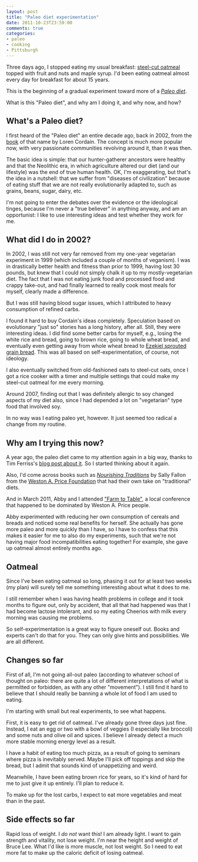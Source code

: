 ```yaml
---
layout: post
title: "Paleo diet experimentation"
date: 2011-10-23T23:59:00
comments: true
categories:
- paleo
- cooking
- Pittsburgh
---
```

Three days ago, I stopped eating my usual breakfast: [steel-cut oatmeal](http://en.wikipedia.org/wiki/Steel-cut_oats) topped with fruit and nuts and maple syrup. I'd been eating oatmeal almost every day for breakfast for about 15 years.

This is the beginning of a gradual experiment toward more of a [*Paleo diet*](http://en.wikipedia.org/wiki/Paleolithic_diet).

What is this "Paleo diet", and why am I doing it, and why now, and how?

<!--more-->

## What's a Paleo diet?

I first heard of the "Paleo diet" an entire decade ago, back in 2002, from the [book](http://thepaleodiet.com/) of that name by Loren Cordain. The concept is much more popular now, with very passionate communities revolving around it, than it was then.

The basic idea is simple: that our hunter-gatherer ancestors were healthy and that the Neolithic era, in which agriculture altered our diet (and our lifestyle) was the end of true human health. OK, I'm exaggerating, but that's the idea in a nutshell: that we suffer from "diseases of civilization" because of eating stuff that we are not really evolutionarily adapted to, such as grains, beans, sugar, dairy, etc.

I'm not going to enter the debates over the evidence or the ideological tinges, because I'm never a "true believer" in anything anyway, and am an opportunist: I like to use interesting ideas and test whether they work for me.

## What did I do in 2002?

In 2002, I was still not very far removed from my one-year vegetarian experiment in 1999 (which included a couple of months of veganism). I was in drastically better health and fitness than prior to 1999, having lost 30 pounds, but knew that I could not simply chalk it up to my mostly-vegetarian diet. The fact that I was not eating junk food and processed food and crappy take-out, and had finally learned to really cook most meals for myself, clearly made a difference.

But I was still having blood sugar issues, which I attributed to heavy consumption of refined carbs.

I found it hard to buy Cordain's ideas completely. Speculation based on evolutionary "just so" stories has a long history, after all. Still, they were interesting ideas. I did find some better carbs for myself, e.g., losing the white rice and bread, going to brown rice, going to whole wheat bread, and eventually even getting away from whole wheat bread to [Ezekiel sprouted grain bread](http://www.foodforlife.com/). This was all based on self-experimentation, of course, not ideology.

I also eventually switched from old-fashioned oats to steel-cut oats, once I got a rice cooker with a timer and multiple settings that could make my steel-cut oatmeal for me every morning.

Around 2007, finding out that I was definitely allergic to soy changed aspects of my diet also, since I had depended a lot on "vegetarian" type food that involved soy.

In no way was I eating paleo yet, however. It just seemed too radical a change from my routine.

## Why am I trying this now?

A year ago, the paleo diet came to my attention again in a big way, thanks to Tim Ferriss's [blog post about it](http://www.fourhourworkweek.com/blog/2010/09/19/paleo-diet-solution/). So I started thinking about it again.

Also, I'd come across books such as [*Nourishing Traditions*](http://www.newtrendspublishing.com/SallyFallon/) by Sally Fallon from the [Weston A. Price Foundation](http://www.westonaprice.org/) that had their own take on "traditional" diets.

And in March 2011, Abby and I attended ["Farm to Table"](http://farmtotablepa.com/), a local conference that happened to be dominated by Weston A. Price people.

Abby experimented with reducing her own consumption of cereals and breads and noticed some real benefits for herself. She actually has gone more paleo and more quickly than I have, so I have to confess that this makes it easier for me to also do my experiments, such that we're not having major food incompatibilities eating together! For example, she gave up oatmeal almost entirely months ago.

## Oatmeal

Since I've been eating oatmeal so long, phasing it out for at least two weeks (my plan) will surely tell me something interesting about what it does to me.

I still remember when I was having health problems in college and it took months to figure out, only by accident, that all that had happened was that I had become lactose intolerant, and so my eating Cheerios with milk every morning was causing me problems.

So self-experimentation is a great way to figure oneself out. Books and experts can't do that for you. They can only give hints and possibilities. We are all different.

## Changes so far

First of all, I'm not going all-out paleo (according to whatever school of thought on paleo: there are quite a lot of different interpretations of what is permitted or forbidden, as with any other "movement"). I still find it hard to believe that I should really be banning a whole lot of food I am used to eating.

I'm starting with small but real experiments, to see what happens.

First, it is easy to get rid of oatmeal. I've already gone three days just fine. Instead, I eat an egg or two with a bowl of veggies (I especially like broccoli) and some nuts and olive oil and spices. I believe I already detect a much more stable morning energy level as a result.

I have a habit of eating too much pizza, as a result of going to seminars where pizza is inevitably served. Maybe I'll pick off toppings and skip the bread, but I admit that sounds kind of unappetizing and weird.

Meanwhile, I have been eating brown rice for years, so it's kind of hard for me to just give it up entirely. I'll plan to reduce it.

To make up for the lost carbs, I expect to eat more vegetables and meat than in the past.

## Side effects so far

Rapid loss of weight. I *do not* want this! I am already light. I want to gain strength and vitality, not lose weight. I'm near the height and weight of Bruce Lee. What I'd like is more muscle, not lost weight. So I need to eat more fat to make up the caloric deficit of losing oatmeal.
